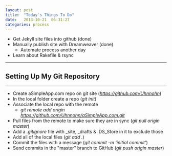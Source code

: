 ```yaml
---
layout: post
title:  "Today`s Things To Do"
date:   2013-10-21  06:31:27
categories: process
---
```


* Get Jekyll site files into github (done)
* Manually publish site with Dreamweaver (done)
	* Automate process another day
* Learn about Rakefile & rsync   

***
## Setting Up My Git Repository
***

* Create aSimpleApp.com repo on git site (_https://github.com/Uhnnohn_)
* In the local folder create a repo (_git init_)
* Associate the local repo with the remote
	* _git remote add origin https://github.com/Uhnnohn/aSimpleApp.com.git_
* Pull files from the remote to make sure they are in sync (_git pull origin master_) 
* Add a _.gitignore_ file with _site, _drafts & .DS_Store in it to exclude those
* Add all of the local files (_git add ._)
* Commit the files with a message (_git commit -m 'initial commit'_)
* Send commits in the "master" branch to GitHub (_git push origin master_)

